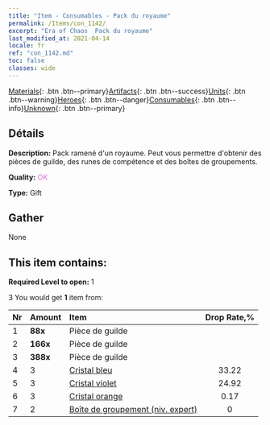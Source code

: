 ```yaml
---
title: "Item - Consumables - Pack du royaume"
permalink: /Items/con_1142/
excerpt: "Era of Chaos  Pack du royaume"
last_modified_at: 2021-04-14
locale: fr
ref: "con_1142.md"
toc: false
classes: wide
---
```

 [Materials](/fr/Items/){: .btn .btn--primary}[Artifacts](/fr/Items/Artifacts/){: .btn .btn--success}[Units](/fr/Items/Units/){: .btn .btn--warning}[Heroes](/fr/Items/Heroes/){: .btn .btn--danger}[Consumables](/fr/Items/Consumables/){: .btn .btn--info}[Unknown](/fr/Items/Unknown/){: .btn .btn--primary}

## Détails
 **Description:** Pack ramené d'un royaume. Peut vous permettre d'obtenir des pièces de guilde, des runes de compétence et des boîtes de groupements.

 **Quality:** <span style="color: #DA70D6">OK</span>

 **Type:** Gift

## Gather

  None

## This item contains:

 **Required Level to open:** 1

 3 You would get **1** item  from:

  | Nr | Amount |     Item    | Drop Rate,% |
  |:---|:-------|:------------|:---------:|
  | 1 |  **88x** | Pièce de guilde |  | 24.92 | 
  | 2 |  **166x** | Pièce de guilde |  | 16.61 | 
  | 3 |  **388x** | Pièce de guilde |  | 0.17 | 
  | 4 | 3 | [Cristal bleu](/fr/Items/con_716/) | 33.22 | 
  | 5 | 3 | [Cristal violet](/fr/Items/con_720/) | 24.92 | 
  | 6 | 3 | [Cristal orange](/fr/Items/con_730/) | 0.17 | 
  | 7 | 2 | [Boîte de groupement (niv. expert)](/fr/Items/con_770/) | 0 | 
